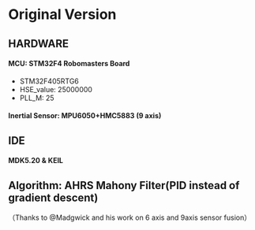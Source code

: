 #  Original Version
## HARDWARE
#### MCU: STM32F4 Robomasters Board
- STM32F405RTG6 
- HSE_value: 25000000
- PLL_M: 25
#### Inertial Sensor: MPU6050+HMC5883 (9 axis)
## IDE
#### MDK5.20 & KEIL
## Algorithm: AHRS Mahony Filter(PID instead of gradient descent)
（Thanks to @Madgwick and his work on 6 axis and 9axis sensor fusion）

